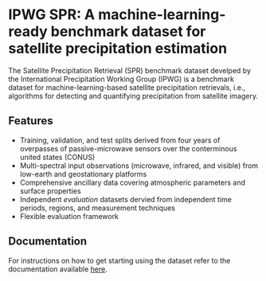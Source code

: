 # IPWG SPR: A machine-learning-ready benchmark dataset for satellite precipitation estimation

The Satellite Precipitation Retrieval (SPR) benchmark dataset develped by the
International Precipitation Working Group (IPWG) is a benchmark dataset for
machine-learning-based satellite precipitation retrievals, i.e., algorithms for
detecting and quantifying precipitation from satellite imagery.


## Features

 - Training, validation, and test splits derived from four years of overpasses of passive-microwave sensors
   over the conterminous united states (CONUS)
 - Multi-spectral input observations (microwave, infrared, and visible) from low-earth and geostationary platforms
 - Comprehensive ancillary data covering atmospheric parameters and surface properties
 - Independent *evaluation* datasets dervied from independent time periods, regions, and measurement techniques
 - Flexible evaluation framework

## Documentation

For instructions on how to get starting using the dataset  refer to the documentation available [here](https://ipwgml.readthedocs.io/en/latest/intro.html).
